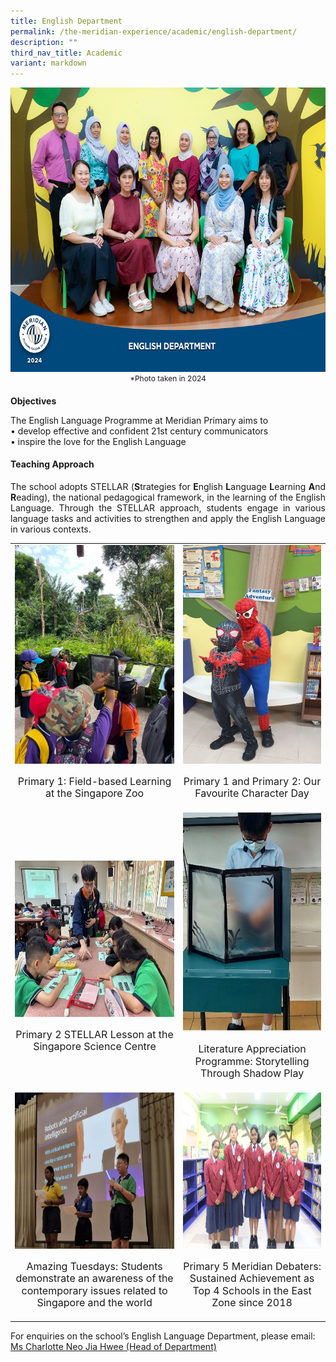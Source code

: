 ```yaml
---
title: English Department
permalink: /the-meridian-experience/academic/english-department/
description: ""
third_nav_title: Academic
variant: markdown
---
```

<img src="/images/Our%20Staff/2024%20Dept%20Photo/ENGLISH_DEPARTMENT_Formal.jpg" style="width:650px;height:455px;float:center">
<p style="margin-bottom:0; margin-top:0; font-size: 12px; text-align:center;">*Photo taken in 2024</p>

<h4 style="margin-bottom:0; margin-top:1;">Objectives</h4>

The English Language Programme at Meridian Primary aims to<br>
• develop effective and confident 21st century communicators<br>
• inspire the love for the English Language<br>

#### Teaching Approach
<p align="justify">The school adopts STELLAR (<b>S</b>trategies for <b>E</b>nglish <b>L</b>anguage <b>L</b>earning <b>A</b>nd <b>R</b>eading), the national pedagogical framework, in the learning of the English Language. Through the STELLAR approach, students engage in various language tasks and activities to strengthen and apply the English Language in various contexts.</p>

<table style="width:100%">

  <tbody><tr>
    <td><img src="/images/The%20Meridian%20Experience/English%20Dept/2024_EL1.jpg" style="width:280px;height:350px;float:center"><p style="line-height:1.2em; font-size: 16px; text-align:center;">Primary 1: Field-based Learning at the Singapore Zoo</p></td>
    <td><img src="/images/The%20Meridian%20Experience/English%20Dept/2024_EL2.jpg" style="width:280px;height:350px;float:center"><p style="line-height:1.2em; font-size: 16px; text-align:center;">Primary 1 and Primary 2: Our Favourite Character Day</p></td>
  </tr>
		<tr>
    <td><br><br><img src="/images/The%20Meridian%20Experience/English%20Dept/2024_EL3.jpg" style="width:380px;height:250px;float:center"><p style="line-height:1.2em; font-size: 16px; text-align:center;">Primary 2 STELLAR Lesson at the Singapore Science Centre</p></td>
    <td><img src="/images/The%20Meridian%20Experience/English%20Dept/2024_EL4.jpg" style="width:280px;height:350px;float:center"><p style="line-height:1.2em; font-size: 16px; text-align:center;">Literature Appreciation Programme: Storytelling Through Shadow Play</p></td>
  </tr>
		<tr>
    <td><img src="/images/The%20Meridian%20Experience/English%20Dept/2024_EL5.jpg" style="width:350px;height:250px;float:center"><p style="line-height:1.2em; font-size: 16px; text-align:center;">Amazing Tuesdays: Students demonstrate an awareness of the contemporary issues related to Singapore and the world</p></td>
    <td><img src="/images/The%20Meridian%20Experience/English%20Dept/2024_EL6.jpg" style="width:380px;height:250px;float:center"><p style="line-height:1.2em; font-size: 16px; text-align:center;">Primary 5 Meridian Debaters: Sustained Achievement as Top 4 Schools in the East Zone since 2018</p></td>
  </tr>
</tbody></table>


For enquiries on the school’s English Language Department, please email:<br>
<a href="mailto:neo_jia_hwee@moe.edu.sg">Ms Charlotte Neo Jia Hwee (Head of Department)</a>